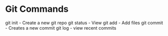 # Git Commands

git init - Create a new git repo
git status - View
git add - Add files
git commit - Creates a new commit
git log - view recent commits
